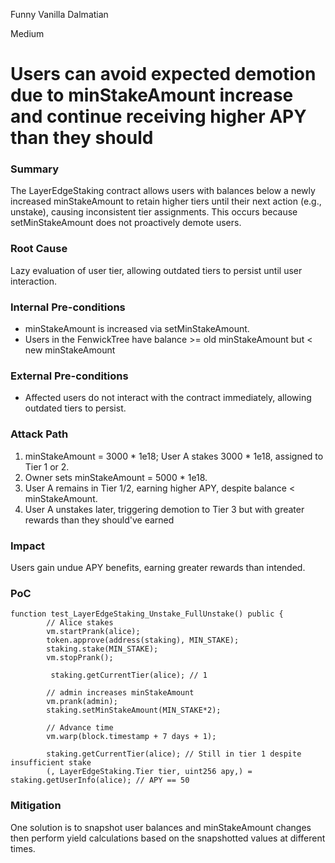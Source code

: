 Funny Vanilla Dalmatian

Medium

# Users can avoid expected demotion due to minStakeAmount increase and continue receiving higher APY than they should

### Summary

The LayerEdgeStaking contract allows users with balances below a newly increased minStakeAmount to retain higher tiers until their next action (e.g., unstake), causing inconsistent tier assignments. This occurs because setMinStakeAmount does not proactively demote users. 

### Root Cause

Lazy evaluation of user tier, allowing outdated tiers to persist until user interaction.

### Internal Pre-conditions

- minStakeAmount is increased via setMinStakeAmount.
- Users in the FenwickTree have balance >= old minStakeAmount but < new minStakeAmount

### External Pre-conditions

- Affected users do not interact with the contract immediately, allowing outdated tiers to persist.

### Attack Path

1. minStakeAmount = 3000 * 1e18; User A stakes 3000 * 1e18, assigned to Tier 1 or 2.
2. Owner sets minStakeAmount = 5000 * 1e18.
3. User A remains in Tier 1/2, earning higher APY, despite balance < minStakeAmount.
4. User A unstakes later, triggering demotion to Tier 3 but with greater rewards than they should've earned

### Impact

Users gain undue APY benefits, earning greater rewards than intended.

### PoC

```solidity
function test_LayerEdgeStaking_Unstake_FullUnstake() public {
        // Alice stakes
        vm.startPrank(alice);
        token.approve(address(staking), MIN_STAKE);
        staking.stake(MIN_STAKE);
        vm.stopPrank();

         staking.getCurrentTier(alice); // 1
        
        // admin increases minStakeAmount
        vm.prank(admin);
        staking.setMinStakeAmount(MIN_STAKE*2);
      
        // Advance time
        vm.warp(block.timestamp + 7 days + 1);

        staking.getCurrentTier(alice); // Still in tier 1 despite insufficient stake
        (, LayerEdgeStaking.Tier tier, uint256 apy,) = staking.getUserInfo(alice); // APY == 50

```

### Mitigation

One solution is to snapshot user balances and minStakeAmount changes then perform yield calculations based on the snapshotted values at different times.